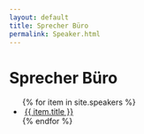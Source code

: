 ```yaml
---
layout: default
title: Sprecher Büro
permalink: Speaker.html
---
```


# Sprecher Büro




<ul>
{% for item in site.speakers %}
​    <li>
​      <a href="{{ item.url }}">{{ item.title }}</a>
​    </li>
{% endfor %}
</ul>